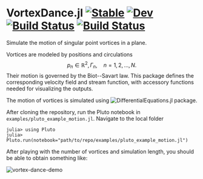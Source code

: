 # VortexDance.jl [![Stable](https://img.shields.io/badge/docs-stable-blue.svg)](https://mbudisic.github.io/VortexDance.jl/stable) [![Dev](https://img.shields.io/badge/docs-dev-blue.svg)](https://mbudisic.github.io/VortexDance.jl/dev) [![Build Status](https://github.com/mbudisic/VortexDance.jl/actions/workflows/CI.yml/badge.svg?branch=master)](https://github.com/mbudisic/VortexDance.jl/actions/workflows/CI.yml?query=branch%3Amaster) [![Build Status](https://travis-ci.com/mbudisic/VortexDance.jl.svg?branch=master)](https://travis-ci.com/mbudisic/VortexDance.jl)

Simulate the motion of singular point vortices in a plane. 

Vortices are modeled by positions and circulations $$p_n \in \mathbb{R}^2, \Gamma_n,\quad n=1,2,\dots,N.$$ Their motion is governed by the Biot--Savart law.
This package defines the corresponding velocity field and stream function, with accessory functions needed for visualizing the outputs.

The motion of vortices is simulated using ![`DifferentialEquations.jl`](https://github.com/SciML/DifferentialEquations.jl) package.

After cloning the repository, run the Pluto notebook in `examples/pluto_example_motion.jl`. Navigate to the local folder 
```
julia> using Pluto
julia> Pluto.run(notebook="path/to/repo/examples/pluto_example_motion.jl")
```

After playing with the number of vortices and simulation length, you should be able to obtain something like:

![vortex-dance-demo](https://user-images.githubusercontent.com/748221/173864068-c8671098-a962-4602-a052-ab6520af4ed2.gif)
